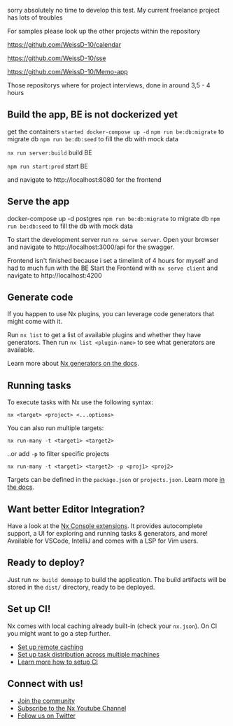 sorry absolutely no time to develop this test. My current freelance project has lots of troubles

For samples please look up the other projects within the repository

https://github.com/WeissD-10/calendar

https://github.com/WeissD-10/sse

https://github.com/WeissD-10/Memo-app

Those repositorys where for project interviews, done in around 3,5 - 4 hours

## Build the app, BE is not dockerized yet
get the containers `started docker-compose up -d` 
`npm run be:db:migrate` to migrate db
`npm run be:db:seed` to fill the db with mock data

`nx run server:build` build BE

`npm run start:prod` start BE

and navigate to http://localhost:8080 for the frontend

## Serve the app

docker-compose up -d postgres
`npm run be:db:migrate` to migrate db
`npm run be:db:seed` to fill the db with mock data

To start the development server run `nx serve server`. Open your browser and navigate to http://localhost:3000/api for the swagger.

Frontend isn't finished because i set a timelimit of 4 hours for myself and had to much fun with the BE
Start the Frontend with  `nx serve client` and navigate to http://localhost:4200


## Generate code

If you happen to use Nx plugins, you can leverage code generators that might come with it.

Run `nx list` to get a list of available plugins and whether they have generators. Then run `nx list <plugin-name>` to see what generators are available.

Learn more about [Nx generators on the docs](https://nx.dev/plugin-features/use-code-generators).

## Running tasks

To execute tasks with Nx use the following syntax:

```
nx <target> <project> <...options>
```

You can also run multiple targets:

```
nx run-many -t <target1> <target2>
```

..or add `-p` to filter specific projects

```
nx run-many -t <target1> <target2> -p <proj1> <proj2>
```

Targets can be defined in the `package.json` or `projects.json`. Learn more [in the docs](https://nx.dev/core-features/run-tasks).

## Want better Editor Integration?

Have a look at the [Nx Console extensions](https://nx.dev/nx-console). It provides autocomplete support, a UI for exploring and running tasks & generators, and more! Available for VSCode, IntelliJ and comes with a LSP for Vim users.

## Ready to deploy?

Just run `nx build demoapp` to build the application. The build artifacts will be stored in the `dist/` directory, ready to be deployed.

## Set up CI!

Nx comes with local caching already built-in (check your `nx.json`). On CI you might want to go a step further.

- [Set up remote caching](https://nx.dev/core-features/share-your-cache)
- [Set up task distribution across multiple machines](https://nx.dev/core-features/distribute-task-execution)
- [Learn more how to setup CI](https://nx.dev/recipes/ci)

## Connect with us!

- [Join the community](https://nx.dev/community)
- [Subscribe to the Nx Youtube Channel](https://www.youtube.com/@nxdevtools)
- [Follow us on Twitter](https://twitter.com/nxdevtools)
